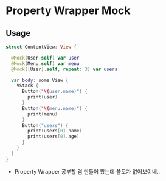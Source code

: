 # Property Wrapper Mock

## Usage
```swift
struct ContentView: View {

  @Mock(User.self) var user
  @Mock(Menu.self) var menu
  @Mock([User].self, repeat: 3) var users

  var body: some View {
    VStack {
      Button("\(user.name)") {
        print(user)
      }
      Button("\(menu.name)") {
        print(menu)
      }
      Button("users") {
        print(users[0].name)
        print(users[0].age)
      }
    }
  }
}
```

* Property Wrapper 공부할 겸 만들어 봤는데 쓸모가 없어보이네..
